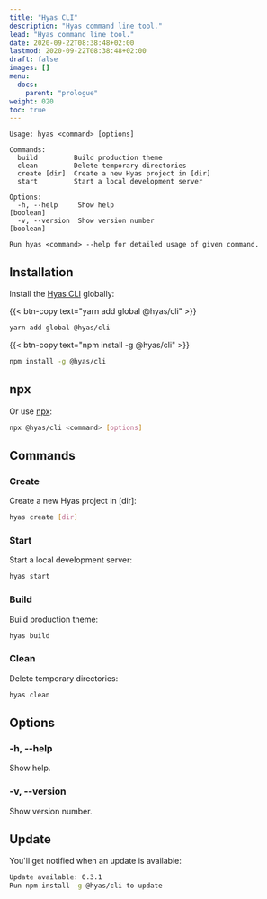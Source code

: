 ```yaml
---
title: "Hyas CLI"
description: "Hyas command line tool."
lead: "Hyas command line tool."
date: 2020-09-22T08:38:48+02:00
lastmod: 2020-09-22T08:38:48+02:00
draft: false
images: []
menu: 
  docs:
    parent: "prologue"
weight: 020
toc: true
---
```


```
Usage: hyas <command> [options]

Commands:
  build         Build production theme
  clean         Delete temporary directories
  create [dir]  Create a new Hyas project in [dir]
  start         Start a local development server

Options:
  -h, --help     Show help                                             [boolean]
  -v, --version  Show version number                                   [boolean]

Run hyas <command> --help for detailed usage of given command.
```

## Installation

Install the [Hyas CLI](https://www.npmjs.com/package/@hyas/cli) globally:

{{< btn-copy text="yarn add global @hyas/cli" >}}

```bash
yarn add global @hyas/cli
```

{{< btn-copy text="npm install -g @hyas/cli" >}}

```bash
npm install -g @hyas/cli
```

## npx
Or use [npx](https://nodejs.dev/learn/the-npx-nodejs-package-runner):

```bash
npx @hyas/cli <command> [options]
```

## Commands


### Create

Create a new Hyas project in [dir]:

```bash
hyas create [dir]
```

### Start
Start a local development server:

```bash
hyas start
```

### Build
Build production theme:

```bash
hyas build
```

### Clean
Delete temporary directories:

```bash
hyas clean
```

## Options

### -h, --help

Show help.

### -v, --version

Show version number.

## Update
You'll get notified when an update is available:

```bash
Update available: 0.3.1
Run npm install -g @hyas/cli to update
```